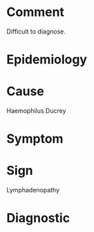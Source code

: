 # Comment

Difficult to diagnose.

# Epidemiology

# Cause

Haemophilus Ducrey

# Symptom

# Sign

Lymphadenopathy

# Diagnostic
